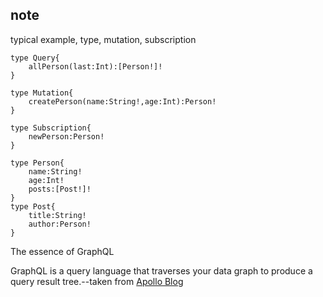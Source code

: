## note

typical example, type, mutation, subscription 
```
type Query{
    allPerson(last:Int):[Person!]!
}

type Mutation{
    createPerson(name:String!,age:Int):Person!
}

type Subscription{
    newPerson:Person!
}

type Person{
    name:String!
    age:Int!
    posts:[Post!]!
}
type Post{
    title:String!
    author:Person!
}

```


The essence of GraphQL

GraphQL is a query language that traverses your data graph to produce a query result tree.--taken from [Apollo Blog](https://blog.apollographql.com/the-concepts-of-graphql-bc68bd819be3)